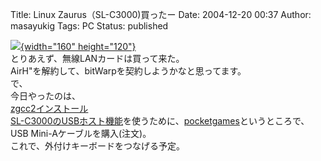 Title: Linux Zaurus（SL-C3000)買ったー
Date: 2004-12-20 00:37
Author: masayukig
Tags: PC
Status: published

[![](http://lunatic.xrea.jp/mt/archives/sl-c3000-thumb.jpg){width="160"
height="120"}](http://lunatic.xrea.jp/mt/archives/sl-c3000.html)  
とりあえず、無線LANカードは買って来た。  
AirH"を解約して、bitWarpを契約しようかなと思ってます。  
で、  
今日やったのは、  
[zgcc2インストール](http://www.makichan.jp/home/index.php?ZGCC2%A5%A4%A5%F3%A5%B9%A5%C8%A1%BC%A5%EB)  
[SL-C3000のUSBホスト機能](http://www.ayati.com/kobako/c3usb.htm)を使うために、[pocketgames](http://pocketgames.jp/modules.php?op=modload&name=Shop&file=index&req=viewarticle&artid=298)というところで、USB
Mini-Aケーブルを購入(注文)。  
これで、外付けキーボードをつなげる予定。
